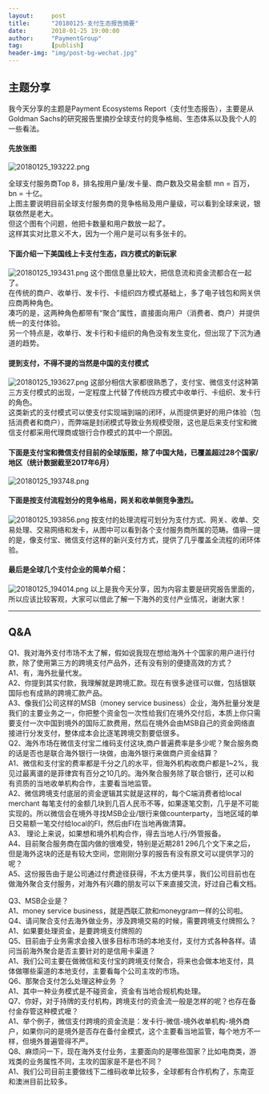 ```yaml
---                                                                         
layout:     post                                            
title:      "20180125-支付生态报告摘要"                                                                           
date:       2018-01-25 19:00:00                                                                           
author:     "PaymentGroup"                                      
tag:		[publish]                                
header-img: "img/post-bg-wechat.jpg"                                     
---   
```


## 主题分享

我今天分享的主题是Payment Ecosystems Report（支付生态报告），主要是从Goldman Sachs的研究报告里摘抄全球支付的竞争格局、生态体系以及我个人的一些看法。

#### 先放张图  
![20180125_193222.png](http://static.cocolian.org/img/20180125_193222.png)
    
全球支付服务商Top 8，排名按用户量/发卡量、商户数及交易金额
mn = 百万，bn = 十亿。  
上图主要说明目前全球支付服务商的竞争格局及用户量级，可以看到全球来说，银联依然是老大。  
但这个图有个问题，他把卡数量和用户数放一起了。  
这样其实对比意义不大，因为一个用户是可以有多张卡的。  

#### 下面介绍一下美国线上卡支付生态，四方模式的新玩家

![20180125_193431.png](http://static.cocolian.org/img/20180125_193431.png)
这个图信息量比较大，把信息流和资金流都合在一起了。  
在传统的商户、收单行、发卡行、卡组织四方模式基础上，多了电子钱包和网关供应商两种角色。  
凑巧的是，这两种角色都带有“聚合”属性，直接面向用户（消费者、商户）并提供统一的支付体验。  
另一个特点是，收单行、发卡行和卡组织的角色没有发生变化，但出现了下沉为通道的趋势。  

#### 提到支付，不得不提的当然是中国的支付模式

![20180125_193627.png](http://static.cocolian.org/img/20180125_193627.png)
这部分相信大家都很熟悉了，支付宝、微信支付这种第三方支付模式的出现，一定程度上代替了传统四方模式中收单行、卡组织、发卡行的角色。  
这类新式的支付模式可以使支付实现端到端的闭环，从而提供更好的用户体验（包括消费者和商户），而弊端是封闭模式导致业务规模受限，这也是后来支付宝和微信支付都采用代理商或银行合作模式的其中一个原因。      

#### 下面是支付宝和微信支付目前的全球版图，除了中国大陆，已覆盖超过28个国家/地区（统计数据截至2017年6月）  
![20180125_193748.png](http://static.cocolian.org/img/20180125_193748.png)    

#### 下面是按支付流程划分的竞争格局，网关和收单侧竞争激烈。  

![20180125_193856.png](http://static.cocolian.org/img/20180125_193856.png)
按支付的处理流程可划分为支付方式、网关、收单、交易处理、交易网络和发卡，从图中可以看到各个支付服务商所属的范畴。值得一提的是，像支付宝、微信支付这样的新兴支付方式，提供了几乎覆盖全流程的闭环体验。    

#### 最后是全球几个支付企业的简单介绍：
![20180125_194014.png](http://static.cocolian.org/img/20180125_194014.png)
以上是我今天分享，因为内容主要是研究报告里面的，所以应该比较客观，大家可以借此了解一下海外的支付产业情况，谢谢大家！  

---

## Q&A
Q1、我对海外支付市场不太了解，假如说我现在想给海外十个国家的用户进行付款，除了使用第三方的跨境支付产品外，还有没有别的便捷高效的方式？  
A1、有，海外批量代发。  
A2、你提到其实付款，我理解就是跨境汇款。现在有很多途径可以做，包括银联国际也有成熟的跨境汇款产品。  
A3、像我们公司这样的MSB（money service business）企业，海外批量分发是我们的主要业务之一，你把整个资金包一次性给我们在境外交付后，本质上你只需要支付一次中国到境外的国际汇款费用，然后在境外会由MSB自己的资金网络直接进行分发支付，整体成本会比逐笔跨境交割要低很多。    
Q2、海外市场在微信支付宝二维码支付这块,商户普遍费率是多少呢？聚合服务商的话是否也是联合海外银行一块做，由海外银行来做商户资金结算？  
A1、微信和支付宝的费率都是千分之几的水平，但海外机构收商户都是1~2%，我见过最离谱的是菲律宾有百分之10几的。海外聚合服务除了联合银行，还可以和有资质的当地收单机构合作，主要看当地监管。  
A2、微信跨境支付底层的资金逻辑其实就是这样的，每个C端消费者给local merchant 每笔支付的金额几块到几百人民币不等，如果逐笔交割，几乎是不可能实现的。所以微信会在境外寻找MSB企业/银行来做counterparty，当地区域的单日交易额一笔交付给local的FI，然后由FI在当地再做清算。  
A3、 理论上来说，如果想和境外机构合作，得去当地人行/外管报备。  
A4、目前聚合服务商在国内做的很难受，特别是近期281 296几个文下来之后，但是海外这块的还是有较大空间，您刚刚分享的报告有没有原文可以提供学习的呢？  
A5、这份报告由于是公司通过付费途径获得，不太方便共享，我们公司目前也在做海外聚合支付服务，对海外有兴趣的朋友可以下来直接交流，好过自己看文档。    

Q3、MSB企业是？  
A1、money service business，就是西联汇款和moneygram一样的公司啦。    
Q4、请问聚合支付去海外做业务，涉及跨境交易的时候，需要跨境支付牌照么？  
A1、如果要处理资金，是要跨境支付牌照的    
Q5、目前由于业务需求会接入很多目标市场的本地支付，支付方式各种各样。请问当前海外聚合是否主要针对的是信用卡渠道？  
A1、我们公司主要在做微信和支付宝的跨境支付聚合，将来也会做本地支付，具体做哪些渠道的本地支付，主要看每个公司主攻的市场。    
Q6、那聚合支付怎么处理这种业务 ？  
A1、其中一种业务模式是不碰资金，资金有当地合规机构处理。    
Q7、你好，对于持牌的支付机构，跨境支付的资金流一般是怎样的呢？也存在备付金存管这种模式嚒？  
A1、举个例子，微信支付跨境的资金流是：发卡行-微信-境外收单机构-境外商户，如果你问的是境外是否存在备付金模式，这个主要看当地监管，每个地方不一样，但境外普遍管得不严。    
Q8、麻烦问一下，现在海外支付业务，主要面向的是哪些国家？比如电商类，游戏类的业务属性不同，主攻的国家是不是也不同？  
A1、我们公司目前主要做线下二维码收单比较多，全球都有合作机构了，东南亚和澳洲目前比较多。    